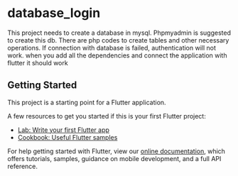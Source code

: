 # database_login
This project needs to create a database in mysql. Phpmyadmin is suggested to create this db.
There are php codes to create tables and other necessary operations. If connection with database is failed, authentication will not work. 
when you add all the dependencies and connect the application with flutter it should work 

## Getting Started

This project is a starting point for a Flutter application.

A few resources to get you started if this is your first Flutter project:

- [Lab: Write your first Flutter app](https://flutter.dev/docs/get-started/codelab)
- [Cookbook: Useful Flutter samples](https://flutter.dev/docs/cookbook)

For help getting started with Flutter, view our
[online documentation](https://flutter.dev/docs), which offers tutorials,
samples, guidance on mobile development, and a full API reference.
